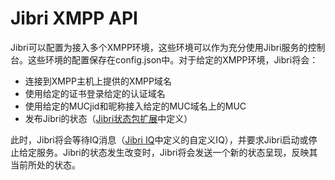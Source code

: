 # Jibri XMPP API

Jibri可以配置为接入多个XMPP环境，这些环境可以作为充分使用Jibri服务的控制台。这些环境的配置保存在config.json中。对于给定的XMPP环境，Jibri将会：
+ 连接到XMPP主机上提供的XMPP域名
+ 使用给定的证书登录给定的认证域名
+ 使用给定的MUCjid和昵称接入给定的MUC域名上的MUC
+ 发布Jibri的状态（[Jibri状态包扩展](https://github.com/jitsi/jitsi/blob/master/src/net/java/sip/communicator/impl/protocol/jabber/extensions/jibri/JibriStatusPacketExt.java)中定义）

此时，Jibri将会等待IQ消息（[Jibri IQ](https://github.com/jitsi/jitsi/blob/master/src/net/java/sip/communicator/impl/protocol/jabber/extensions/jibri/JibriIq.java)中定义的自定义IQ），并要求Jibri启动或停止给定服务。Jibri的状态发生改变时，Jibri将会发送一个新的状态呈现，反映其当前所处的状态。
